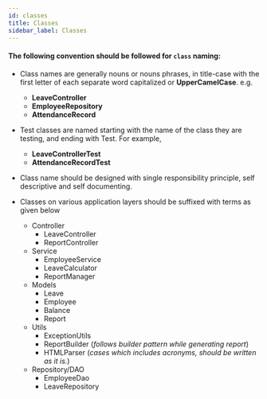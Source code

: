 ```yaml
---
id: classes
title: Classes
sidebar_label: Classes
---
```


#### The following convention should be followed for `class` naming:

* Class names are generally nouns or nouns phrases, in title-case with the first letter of each separate word capitalized or **UpperCamelCase**. e.g.
  - **LeaveController**
  - **EmployeeRepository**
  - **AttendanceRecord**
  
* Test classes are named starting with the name of the class they are testing, and ending with Test. For example, 
  - **LeaveControllerTest**
  - **AttendanceRecordTest**

* Class name should be designed with single responsibility principle, self descriptive and self documenting.

* Classes on various application layers should be suffixed with terms as given below
  - Controller
    - LeaveController
    - ReportController
  - Service
    - EmployeeService
    - LeaveCalculator
    - ReportManager
  - Models
    - Leave
    - Employee
    - Balance
    - Report
  - Utils
    - ExceptionUtils
    - ReportBuilder (*follows builder pattern while generating report*)
    - HTMLParser (*cases which includes acronyms, should be written as it is.*)
  - Repository/DAO
    - EmployeeDao
    - LeaveRepository